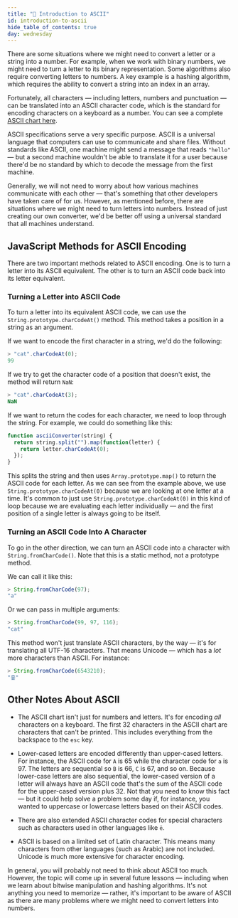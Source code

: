 ```yaml
---
title: "📓 Introduction to ASCII"
id: introduction-to-ascii
hide_table_of_contents: true
day: wednesday
---
```


There are some situations where we might need to convert a letter or a string into a number. For example, when we work with binary numbers, we might need to turn a letter to its binary representation. Some algorithms also require converting letters to numbers. A key example is a hashing algorithm, which requires the ability to convert a string into an index in an array.

Fortunately, all characters — including letters, numbers and punctuation — can be translated into an ASCII character code, which is the standard for encoding characters on a keyboard as a number. You can see a complete [ASCII chart here](https://www.ascii-code.com/).

ASCII specifications serve a very specific purpose. ASCII is a universal language that computers can use to communicate and share files. Without standards like ASCII, one machine might send a message that reads `"hello"` — but a second machine wouldn't be able to translate it for a user because there'd be no standard by which to decode the message from the first machine.

Generally, we will not need to worry about how various machines communicate with each other — that's something that other developers have taken care of for us. However, as mentioned before, there are situations where we might need to turn letters into numbers. Instead of just creating our own converter, we'd be better off using a universal standard that all machines understand.

## JavaScript Methods for ASCII Encoding

There are two important methods related to ASCII encoding. One is to turn a letter into its ASCII equivalent. The other is to turn an ASCII code back into its letter equivalent.

### Turning a Letter into ASCII Code

To turn a letter into its equivalent ASCII code, we can use the `String.prototype.charCodeAt()` method. This method takes a position in a string as an argument.

If we want to encode the first character in a string, we'd do the following:

```js
> "cat".charCodeAt(0);
99
```

If we try to get the character code of a position that doesn't exist, the method will return `NaN`:

```js
> "cat".charCodeAt(3);
NaN
```

If we want to return the codes for each character, we need to loop through the string. For example, we could do something like this:

```js
function asciiConverter(string) {
  return string.split("").map(function(letter) {
    return letter.charCodeAt(0);
  });
}
```

This splits the string and then uses `Array.prototype.map()` to return the ASCII code for each letter. As we can see from the example above, we use `String.prototype.charCodeAt(0)` because we are looking at one letter at a time. It's common to just use `String.prototype.charCodeAt(0)` in this kind of loop because we are evaluating each letter individually — and the first position of a single letter is always going to be itself.

### Turning an ASCII Code Into A Character

To go in the other direction, we can turn an ASCII code into a character with `String.fromCharCode()`. Note that this is a static method, not a prototype method.

We can call it like this:

```js
> String.fromCharCode(97);
"a"
```

Or we can pass in multiple arguments:

```js
> String.fromCharCode(99, 97, 116);
"cat"
```

This method won't just translate ASCII characters, by the way — it's for translating all UTF-16 characters. That means Unicode — which has a _lot_ more characters than ASCII. For instance:

```js
> String.fromCharCode(6543210);
"흪"
```

## Other Notes About ASCII

* The ASCII chart isn't just for numbers and letters. It's for encoding _all_ characters on a keyboard. The first 32 characters in the ASCII chart are characters that can't be printed. This includes everything from the backspace to the `esc` key. 

* Lower-cased letters are encoded differently than upper-cased letters. For instance, the ASCII code for `A` is 65 while the character code for `a` is 97. The letters are sequential so `B` is 66, `C` is 67, and so on. Because lower-case letters are also sequential, the lower-cased version of a letter will always have an ASCII code that's the sum of the ASCII code for the upper-cased version plus 32. Not that you need to know this fact — but it could help solve a problem some day if, for instance, you wanted to uppercase or lowercase letters based on their ASCII codes.

* There are also extended ASCII character codes for special characters such as characters used in other languages like `ë`.

* ASCII is based on a limited set of Latin character. This means many characters from other languages (such as Arabic) are not included. Unicode is much more extensive for character encoding.

In general, you will probably not need to think about ASCII too much. However, the topic will come up in several future lessons — including when we learn about bitwise manipulation and hashing algorithms. It's not anything you need to memorize — rather, it's important to be aware of ASCII as there are many problems where we might need to convert letters into numbers.
